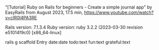 "[Tutorial] Ruby on Rails for beginners - Create a simple journal app" by EasyRails from August 2023, 17.5 min, 
https://www.youtube.com/watch?v=clR0l4PA3RE

Rails version: 7.1.3.4
Ruby version: ruby 3.2.2 (2023-03-30 revision e51014f9c0) [x86_64-linux]

rails g scaffold Entry date:date todo:text fun:text grateful:text



